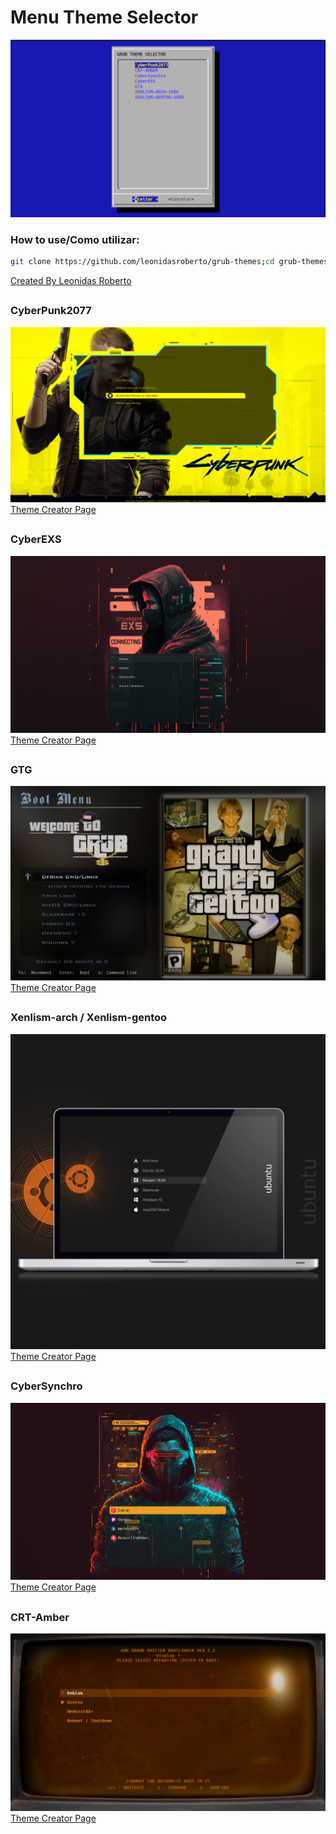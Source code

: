 # Menu Theme Selector
![Menu Selector](images/menu.png)
### How to use/Como utilizar:
```sh
git clone https://github.com/leonidasroberto/grub-themes;cd grub-themes;sudo ./install.sh
```
[Created By Leonidas Roberto](https://github.com/leonidasroberto)
##
### CyberPunk2077
![CyberPunk2077](images/Cyberpunk2077.png)
[Theme Creator Page](https://www.gnome-look.org/p/1515662)
##
### CyberEXS
![CyberEXS](images/CyberEXS.png)
[Theme Creator Page](https://www.gnome-look.org/p/1968990)
##
### GTG
![GTG](images/GTG.png)
[Theme Creator Page](https://www.gnome-look.org/p/2064031)
##
### Xenlism-arch / Xenlism-gentoo
![xenlism-ubuntu](images/xenlism-ubuntu.jpg)
[Theme Creator Page](https://www.gnome-look.org/p/1440862)
##
### CyberSynchro
![CyberSynchro](images/CyberSynchro.png)
[Theme Creator Page](https://www.gnome-look.org/p/1972621)
##
### CRT-Amber
![CRT-Amber](images/crt-amber.png)
[Theme Creator Page](https://www.gnome-look.org/p/1727268)
